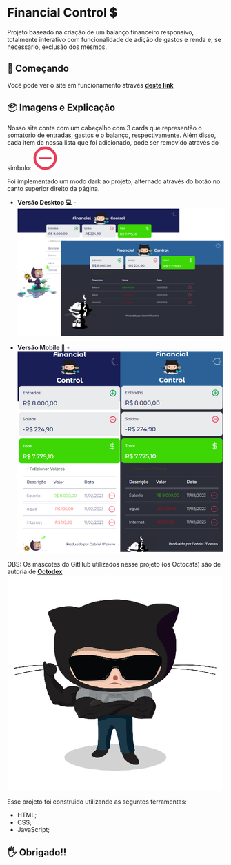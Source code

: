 # Financial Control 💲

Projeto baseado na criação de um balanço financeiro responsivo, totalmente interativo com funcionalidade de adição de gastos e renda e, se necessario, exclusão dos mesmos. 

## 🚀 Começando

Você pode ver o site em funcionamento através **[deste link](https://financial-control-chi.vercel.app/)**

## 📦 Imagens e Explicação

Nosso site conta com um cabeçalho com 3 cards que representão o somatorio de entradas, gastos e o balanço, respectivamente. Além disso, cada item da nossa lista que foi adicionado, pode ser removido através do simbolo:
![alt text](https://github.com/GabrielMoreiraB/financial-control/blob/main/img/svg/minus.svg)

Foi implementado um modo dark ao projeto, alternado através do botão no canto superior direito da página.

* **Versão Desktop 💻** - 
![alt text](https://github.com/GabrielMoreiraB/financial-control/blob/main/img/desktop.png)


* **Versão Mobile 🤳** - 
![alt text](https://github.com/GabrielMoreiraB/financial-control/blob/main/img/mobile.png)



OBS: Os mascotes do GitHub utilizados nesse projeto (os Octocats) são de autoria de  **[Octodex](https://octodex.github.com/)**
![alt text](https://github.com/GabrielMoreiraB/financial-control/blob/main/img/steroidtocat.png)

Esse projeto foi construido utilizando as seguntes ferramentas:

* HTML;
* CSS;
* JavaScript;

## 🖐 Obrigado!!
